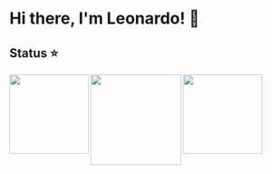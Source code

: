 # Hi there, I'm Leonardo! 👋

## Status ⭐
<img align=left height='140px'  src = 'https://github-readme-stats.vercel.app/api?username=leonardo029&theme=tokyonight&show_icons=true&hide_border=true&count_private=false'>
<img align=left height='160px'  src = 'https://github-readme-stats.vercel.app/api/top-langs/?username=leonardo029&theme=tokyonight&show_icons=true&hide_border=true&layout=compact'>
<img align=left height='140px'  src = 'https://github-readme-streak-stats.herokuapp.com/?user=leonardo029&theme=tokyonight&hide_border=true'>
